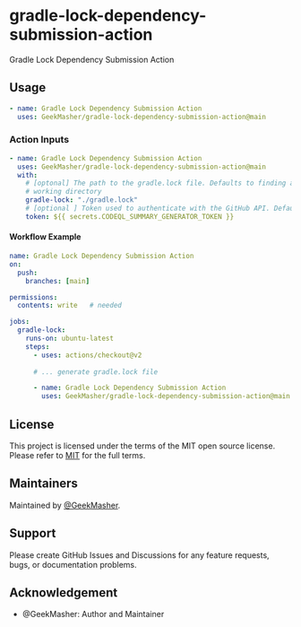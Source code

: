 # gradle-lock-dependency-submission-action

Gradle Lock Dependency Submission Action

## Usage

```yaml
- name: Gradle Lock Dependency Submission Action
  uses: GeekMasher/gradle-lock-dependency-submission-action@main
```

### Action Inputs

```yaml
- name: Gradle Lock Dependency Submission Action
  uses: GeekMasher/gradle-lock-dependency-submission-action@main
  with:
    # [optonal] The path to the gradle.lock file. Defaults to finding all gradle*.lock in the current
    # working directory
    gradle-lock: "./gradle.lock"
    # [optional ] Token used to authenticate with the GitHub API. Defaults to the GITHUB_TOKEN secret.
    token: ${{ secrets.CODEQL_SUMMARY_GENERATOR_TOKEN }}
```

#### Workflow Example

```yaml
name: Gradle Lock Dependency Submission Action
on:
  push:
    branches: [main]

permissions: 
  contents: write   # needed

jobs:
  gradle-lock:
    runs-on: ubuntu-latest
    steps:
      - uses: actions/checkout@v2
      
      # ... generate gradle.lock file

      - name: Gradle Lock Dependency Submission Action
        uses: GeekMasher/gradle-lock-dependency-submission-action@main
```

## License 

This project is licensed under the terms of the MIT open source license. Please refer to [MIT](./LICENSE) for the full terms.


## Maintainers 

Maintained by [@GeekMasher](https://github.com/GeekMasher).


## Support

Please create GitHub Issues and Discussions for any feature requests, bugs, or documentation problems.


## Acknowledgement

- @GeekMasher: Author and Maintainer

